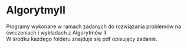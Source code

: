 # AlgorytmyII
Programy wykonane w ramach zadanych do rozwiązania problemów na ćwiczeniach i wykładach z Algorytmów II.  
W środku każdego folderu znajduje się pdf opisujący zadanie.
